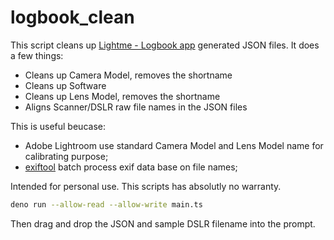 # logbook_clean

This script cleans up [Lightme - Logbook app](https://apps.apple.com/us/app/lightme-logbook/) generated JSON files. It does a few things:

  - Cleans up Camera Model, removes the shortname
  - Cleans up Software
  - Cleans up Lens Model, removes the shortname
  - Aligns Scanner/DSLR raw file names in the JSON files
  
This is useful beucase:
  - Adobe Lightroom use standard Camera Model and Lens Model name for calibrating purpose;
  - [exiftool](exiftool.org) batch process exif data base on file names;
  
Intended for personal use. This scripts has absolutly no warranty.

```bash
deno run --allow-read --allow-write main.ts
```

Then drag and drop the JSON and sample DSLR filename into the prompt.
